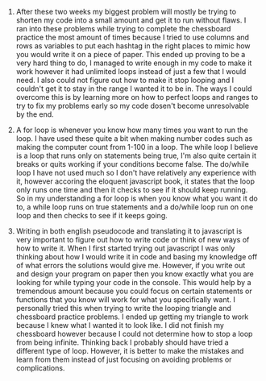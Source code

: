 1. After these two weeks my biggest problem will mostly be trying to shorten my code into a small amount and get it to run without flaws. I ran into these problems while trying to complete the chessboard practice the most amount of times because I tried to use columns and rows as variables to put each hashtag in the right places to mimic how you would write it on a piece of paper. This ended up proving to be a very hard thing to do, I managed to write enough in my code to make it work however it had unlimited loops instead of just a few that I would need. I also could not figure out how to make it stop looping and I couldn't get it to stay in the range I wanted it to be in. The ways I could overcome this is by learning more on how to perfect loops and ranges to try to fix my problems early so my code dosen't become unresolvable by the end.

2. A for loop is whenever you know how many times you want to run the loop. I have used these quite a bit when making number codes such as making the computer count from 1-100 in a loop. The while loop I believe is a loop that runs only on statements being true, I'm also quite certain it breaks or quits working if your conditions become false. The do/while loop I have not used much so I don't have relatively any experience with it, however accoring the eloquent javascript book, it states that the loop only runs one time and then it checks to see if it should keep running. So in my understanding a for loop is when you know what you want it do to, a while loop runs on true statements and a do/while loop run on one loop and then checks to see if it keeps going.

3. Writing in both english pseudocode and translating it to javascript is very important to figure out how to write code or think of new ways of how to write it. When I first started trying out javascript I was only thinking about how I would write it in code and basing my knowledge off of what errors the solutions would give me. However, if you write out and design your program on paper then you know exactly what you are looking for while typing your code in the console. This would help by a tremendous amount because you could focus on certain statements or functions that you know will work for what you specifically want. I personally tried this when trying to write the looping triangle and chessboard practice problems. I ended up getting my triangle to work because I knew what I wanted it to look like. I did not finish my chessboard however because I could not determine how to stop a loop from being infinite. Thinking back I probably should have tried a different type of loop. However, it is better to make the mistakes and learn from them instead of just focusing on avoiding problems or complications.

